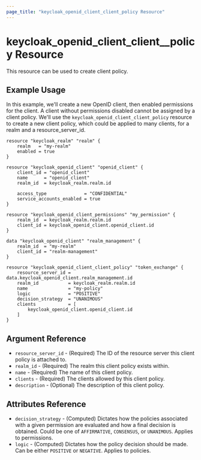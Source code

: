 ```yaml
---
page_title: "keycloak_openid_client_client_policy Resource"
---
```


# keycloak\_openid\_client\_client_\_policy Resource

This resource can be used to create client policy.

## Example Usage

In this example, we'll create a new OpenID client, then enabled permissions for the client. A client without permissions disabled cannot be assigned by a client policy. We'll use the `keycloak_openid_client_client_policy` resource to create a new client policy, which could be applied to many clients, for a realm and a resource_server_id.

```hcl
resource "keycloak_realm" "realm" {
	realm   = "my-realm"
	enabled = true
}

resource "keycloak_openid_client" "openid_client" {
	client_id = "openid_client"
	name      = "openid_client"
	realm_id  = keycloak_realm.realm.id

	access_type              = "CONFIDENTIAL"
	service_accounts_enabled = true
}

resource "keycloak_openid_client_permissions" "my_permission" {
	realm_id  = keycloak_realm.realm.id
	client_id = keycloak_openid_client.openid_client.id
}

data "keycloak_openid_client" "realm_management" {
	realm_id  = "my-realm"
	client_id = "realm-management"
}

resource "keycloak_openid_client_client_policy" "token_exchange" {
	resource_server_id = data.keycloak_openid_client.realm_management.id
	realm_id           = keycloak_realm.realm.id
	name               = "my-policy"
	logic              = "POSITIVE"
	decision_strategy  = "UNANIMOUS"
	clients            = [
		keycloak_openid_client.openid_client.id
	]
}

```

## Argument Reference

- `resource_server_id` - (Required) The ID of the resource server this client policy is attached to.
- `realm_id` - (Required) The realm this client policy exists within.
- `name` - (Required) The name of this client policy.
- `clients` - (Required) The clients allowed by this client policy.
- `description` - (Optional) The description of this client policy.

## Attributes Reference

- `decision_strategy` - (Computed) Dictates how the policies associated with a given permission are evaluated and how a final decision is obtained. Could be one of `AFFIRMATIVE`, `CONSENSUS`, or `UNANIMOUS`. Applies to permissions.
- `logic` - (Computed) Dictates how the policy decision should be made. Can be either `POSITIVE` or `NEGATIVE`. Applies to policies.
